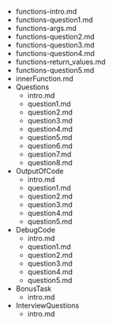 - functions-intro.md
- functions-question1.md
- functions-args.md
- functions-question2.md
- functions-question3.md
- functions-question4.md
- functions-return_values.md
- functions-question5.md
- innerFunction.md
- Questions
    - intro.md
    - question1.md
    - question2.md
    - question3.md
    - question4.md
    - question5.md
    - question6.md
    - question7.md
    - question8.md
- OutputOfCode
    - intro.md
    - question1.md
    - question2.md
    - question3.md
    - question4.md
    - question5.md
- DebugCode
    - intro.md
    - question1.md
    - question2.md
    - question3.md
    - question4.md
    - question5.md
- BonusTask
    - intro.md
- InterviewQuestions
    - intro.md

